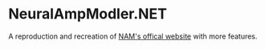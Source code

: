 # NeuralAmpModler.NET
A reproduction and recreation of [NAM's offical website](https://neuralampmodler.com) with more features.